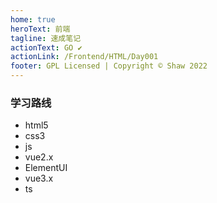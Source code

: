 ```yaml
---
home: true
heroText: 前端
tagline: 速成笔记
actionText: GO ✔
actionLink: /Frontend/HTML/Day001
footer: GPL Licensed | Copyright © Shaw 2022
---
```


### 学习路线

- html5
- css3
- js
- vue2.x
- ElementUI
- vue3.x
- ts

